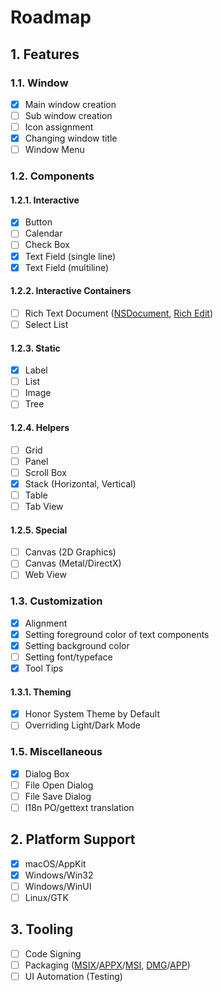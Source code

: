 # Roadmap
## 1. Features
### 1.1. Window
- [x] Main window creation
- [ ] Sub window creation
- [ ] Icon assignment
- [x] Changing window title
- [ ] Window Menu

### 1.2. Components
#### 1.2.1. Interactive
- [x] Button
- [ ] Calendar
- [ ] Check Box
- [x] Text Field (single line)
- [x] Text Field (multiline)

#### 1.2.2. Interactive Containers
- [ ] Rich Text Document ([NSDocument](https://developer.apple.com/documentation/appkit/documents_data_and_pasteboard/developing_a_document-based_app?language=objc), [Rich Edit](https://learn.microsoft.com/en-us/windows/win32/controls/rich-edit-controls))
- [ ] Select List

#### 1.2.3. Static
- [x] Label
- [ ] List
- [ ] Image
- [ ] Tree

#### 1.2.4. Helpers
- [ ] Grid
- [ ] Panel
- [ ] Scroll Box
- [x] Stack (Horizontal, Vertical)
- [ ] Table
- [ ] Tab View

#### 1.2.5. Special
- [ ] Canvas (2D Graphics)
- [ ] Canvas (Metal/DirectX)
- [ ] Web View

### 1.3. Customization
- [x] Alignment
- [x] Setting foreground color of text components
- [x] Setting background color
- [ ] Setting font/typeface
- [x] Tool Tips

#### 1.3.1. Theming
- [x] Honor System Theme by Default
- [ ] Overriding Light/Dark Mode

### 1.5. Miscellaneous
- [x] Dialog Box
- [ ] File Open Dialog
- [ ] File Save Dialog
- [ ] I18n PO/gettext translation

## 2. Platform Support
- [x] macOS/AppKit
- [x] Windows/Win32
- [ ] Windows/WinUI
- [ ] Linux/GTK

## 3. Tooling
- [ ] Code Signing
- [ ] Packaging ([MSIX](https://learn.microsoft.com/en-us/windows/msix/)/[APPX](https://learn.microsoft.com/en-us/windows/win32/appxpkg/appx-portal)/[MSI](https://learn.microsoft.com/en-us/windows/win32/msi/windows-installer-portal), [DMG](https://en.wikipedia.org/wiki/Apple_Disk_Image)/[APP](https://developer.apple.com/library/archive/documentation/CoreFoundation/Conceptual/CFBundles/Introduction/Introduction.html))
- [ ] UI Automation (Testing)
